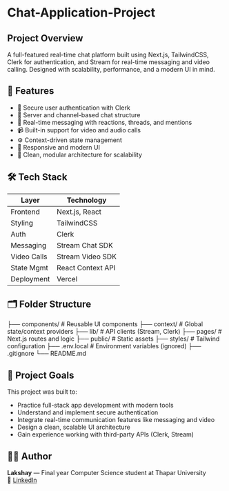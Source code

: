 # Chat-Application-Project

## Project Overview 
A full-featured real-time chat platform built using Next.js, TailwindCSS, Clerk for authentication, and Stream for real-time messaging and video calling. Designed with scalability, performance, and a modern UI in mind.

## 🚀 Features
- 🔐 Secure user authentication with Clerk
- 🧵 Server and channel-based chat structure
- 💬 Real-time messaging with reactions, threads, and mentions
- 📹 Built-in support for video and audio calls
- ⚙️ Context-driven state management
- 📱 Responsive and modern UI
- 🧼 Clean, modular architecture for scalability

## 🛠️ Tech Stack

| Layer        | Technology            |
| ------------ | --------------------- |
| Frontend     | Next.js, React        |
| Styling      | TailwindCSS           |
| Auth         | Clerk                 |
| Messaging    | Stream Chat SDK       |
| Video Calls  | Stream Video SDK      |
| State Mgmt   | React Context API     |
| Deployment   | Vercel                |

## 🗂️ Folder Structure
├── components/ # Reusable UI components
├── context/ # Global state/context providers
├── lib/ # API clients (Stream, Clerk)
├── pages/ # Next.js routes and logic
├── public/ # Static assets
├── styles/ # Tailwind configuration
├── .env.local # Environment variables (ignored)
├── .gitignore
└── README.md

## 🎯 Project Goals

This project was built to:
- Practice full-stack app development with modern tools
- Understand and implement secure authentication
- Integrate real-time communication features like messaging and video
- Design a clean, scalable UI architecture
- Gain experience working with third-party APIs (Clerk, Stream)

## 🙋‍♂️ Author

**Lakshay** — Final year Computer Science student at Thapar University  
🔗 [LinkedIn](www.linkedin.com/in/lakshaya-mehta-92518323a)  

